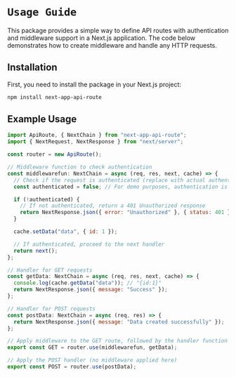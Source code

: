 # `Usage Guide`

This package provides a simple way to define API routes with authentication and middleware support in a Next.js application. The code below demonstrates how to create middleware and handle any HTTP requests.

## Installation

First, you need to install the package in your Next.js project:

```bash
npm install next-app-api-route
```

## Example Usage

```javascript
import ApiRoute, { NextChain } from "next-app-api-route";
import { NextRequest, NextResponse } from "next/server";

const router = new ApiRoute();

// Middleware function to check authentication
const middlewarefun: NextChain = async (req, res, next, cache) => {
  // Check if the request is authenticated (replace with actual authentication logic)
  const authenticated = false; // For demo purposes, authentication is false

  if (!authenticated) {
    // If not authenticated, return a 401 Unauthorized response
    return NextResponse.json({ error: "Unauthorized" }, { status: 401 });
  }

  cache.setData("data", { id: 1 });

  // If authenticated, proceed to the next handler
  return next();
};

// Handler for GET requests
const getData: NextChain = async (req, res, next, cache) => {
  console.log(cache.getData("data")); // "{id:1}"
  return NextResponse.json({ message: "Success" });
};

// Handler for POST requests
const postData: NextChain = async (req, res) => {
  return NextResponse.json({ message: "Data created successfully" });
};

// Apply middleware to the GET route, followed by the handler function
export const GET = router.use(middlewarefun, getData);

// Apply the POST handler (no middleware applied here)
export const POST = router.use(postData);
```
